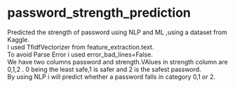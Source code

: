 # password_strength_prediction
Predicted the strength of password using NLP and ML ,using a dataset from Kaggle.<br  />
I used TfidfVectorizer from feature_extraction.text. <br  />
To avoid Parse Error i used error_bad_lines=False.<br  />
We have two columns password and strength.VAlues in strength column are 0,1,2 . 0 being the least safe,1 is safer and 2 is the safest password.<br  />
By using NLP i will predict whether a password falls in category 0,1 or 2.
